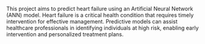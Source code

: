 This project aims to predict heart failure using an Artificial Neural Network (ANN) model. Heart failure is a critical health condition that requires timely intervention for effective management. Predictive models can assist healthcare professionals in identifying individuals at high risk, enabling early intervention and personalized treatment plans.

